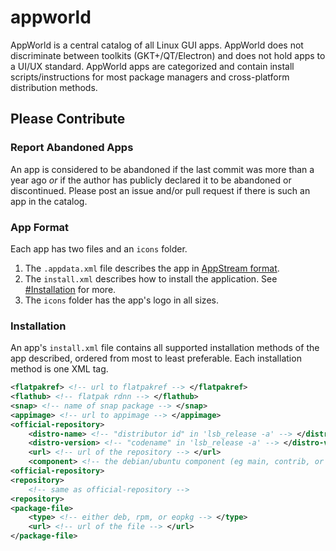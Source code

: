 # appworld
AppWorld is a central catalog of all Linux GUI apps. AppWorld does not discriminate between toolkits (GKT+/QT/Electron) and does not hold apps to a UI/UX standard. AppWorld apps are categorized and contain install scripts/instructions for most package managers and cross-platform distribution methods.

## Please Contribute
### Report Abandoned Apps
An app is considered to be abandoned if the last commit was more than a year ago *or* if the author has publicly declared it to be abandoned or discontinued. Please post an issue and/or pull request if there is such an app in the catalog.
### App Format
Each app has two files and an `icons` folder.
1. The `.appdata.xml` file describes the app in [AppStream format](https://www.freedesktop.org/wiki/Distributions/AppStream/).
2. The `install.xml` describes how to install the application. See [#Installation](#installation) for more.
2. The `icons` folder has the app's logo in all sizes.

### Installation
An app's `install.xml` file contains all supported installation methods of the app described, ordered from most to least preferable. Each installation method is one XML tag.
```xml
<flatpakref> <!-- url to flatpakref --> </flatpakref>
<flathub> <!-- flatpak rdnn --> </flathub>
<snap> <!-- name of snap package --> </snap>
<appimage> <!-- url to appimage --> </appimage>
<official-repository>
    <distro-name> <!-- "distributor id" in 'lsb_release -a' --> </distro-name>
    <distro-version> <!-- "codename" in 'lsb_release -a' --> </distro-version> 
    <url> <!-- url of the repository --> </url>
    <component> <!-- the debian/ubuntu component (eg main, contrib, or multiverse) --> </component>
<official-repository>
<repository>
    <!-- same as official-repository -->
<repository>
<package-file>
    <type> <!-- either deb, rpm, or eopkg --> </type>
    <url> <!-- url of the file --> </url>
</package-file>
```
